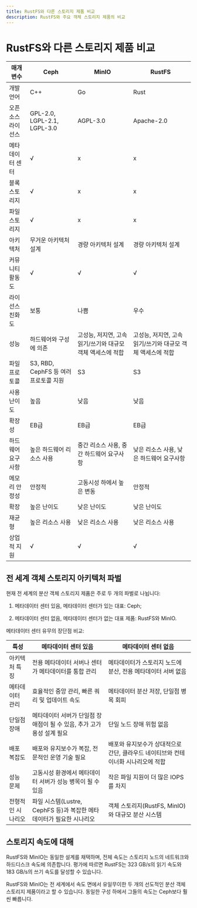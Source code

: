 ```yaml
---
title: RustFS와 다른 스토리지 제품 비교
description: RustFS와 주요 객체 스토리지 제품의 비교
---
```


# RustFS와 다른 스토리지 제품 비교

| 매개변수 | Ceph | MinIO | RustFS |
| - | - | - | - |
| 개발 언어 | C++ | Go | Rust |
| 오픈소스 라이선스 | GPL-2.0, LGPL-2.1, LGPL-3.0 | AGPL-3.0 | Apache-2.0 |
| 메타데이터 센터 | √ | x | x |
| 블록 스토리지 | √ | x | x |
| 파일 스토리지 | √ | x | x |
| 아키텍처 | 무거운 아키텍처 설계 | 경량 아키텍처 설계 | 경량 아키텍처 설계 |
| 커뮤니티 활동도 | √ | √ | √ |
| 라이선스 친화도 | 보통 | 나쁨 | 우수 |
| 성능 | 하드웨어와 구성에 의존 | 고성능, 저지연, 고속 읽기/쓰기와 대규모 객체 액세스에 적합 | 고성능, 저지연, 고속 읽기/쓰기와 대규모 객체 액세스에 적합 |
| 파일 프로토콜 | S3, RBD, CephFS 등 여러 프로토콜 지원 | S3 | S3 |
| 사용 난이도 | 높음 | 낮음 | 낮음 |
| 확장성 | EB급 | EB급 | EB급 |
| 하드웨어 요구사항 | 높은 하드웨어 리소스 사용 | 중간 리소스 사용, 중간 하드웨어 요구사항 | 낮은 리소스 사용, 낮은 하드웨어 요구사항 |
| 메모리 안정성 | 안정적 | 고동시성 하에서 높은 변동 | 안정적 |
| 확장 | 높은 난이도 | 낮은 난이도 | 낮은 난이도 |
| 재균형 | 높은 리소스 사용 | 낮은 리소스 사용 | 낮은 리소스 사용 |
| 상업적 지원 | √ | √ | √ |

## 전 세계 객체 스토리지 아키텍처 파벌

현재 전 세계의 분산 객체 스토리지 제품은 주로 두 개의 파벌로 나뉩니다:

1. 메타데이터 센터 있음, 메타데이터 센터가 있는 대표: Ceph;

2. 메타데이터 센터 없음, 메타데이터 센터가 없는 대표 제품: RustFS와 MinIO.

메타데이터 센터 유무의 장단점 비교:

| 특성 | 메타데이터 센터 있음 | 메타데이터 센터 없음 |
| - | - | - |
| 아키텍처 특징 | 전용 메타데이터 서버나 센터가 메타데이터를 통합 관리 | 메타데이터가 스토리지 노드에 분산, 전용 메타데이터 서버 없음 |
| 메타데이터 관리 | 효율적인 중앙 관리, 빠른 쿼리 및 업데이트 속도 | 메타데이터 분산 저장, 단일점 병목 회피 |
| 단일점 장애 | 메타데이터 서버가 단일점 장애점이 될 수 있음, 추가 고가용성 설계 필요 | 단일 노드 장애 위험 없음 |
| 배포 복잡도 | 배포와 유지보수가 복잡, 전문적인 운영 기술 필요 | 배포와 유지보수가 상대적으로 간단, 클라우드 네이티브와 컨테이너화 시나리오에 적합 |
| 성능 문제 | 고동시성 환경에서 메타데이터 서버가 성능 병목이 될 수 있음 | 작은 파일 지원이 더 많은 IOPS를 차지 |
| 전형적인 시나리오 | 파일 시스템(Lustre, CephFS 등)과 복잡한 메타데이터가 필요한 시나리오 | 객체 스토리지(RustFS, MinIO)와 대규모 분산 시스템 |

## 스토리지 속도에 대해

RustFS와 MinIO는 동일한 설계를 채택하며, 전체 속도는 스토리지 노드의 네트워크와 하드디스크 속도에 의존합니다. 평가에 따르면 RustFS는 323 GB/s의 읽기 속도와 183 GB/s의 쓰기 속도를 달성할 수 있습니다.

RustFS와 MinIO는 전 세계에서 속도 면에서 유일무이한 두 개의 선도적인 분산 객체 스토리지 제품이라고 할 수 있습니다. 동일한 구성 하에서 그들의 속도는 Ceph보다 훨씬 빠릅니다.